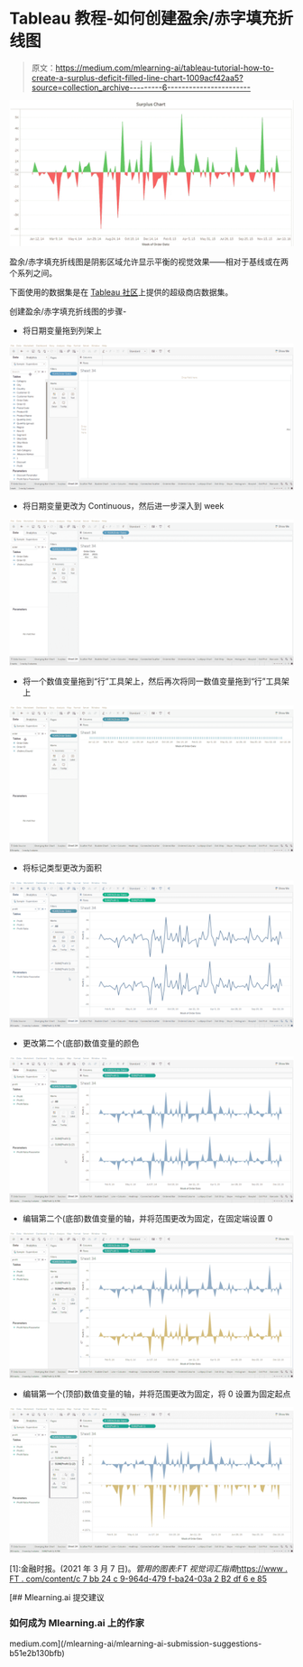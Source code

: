 # Tableau 教程-如何创建盈余/赤字填充折线图

> 原文：<https://medium.com/mlearning-ai/tableau-tutorial-how-to-create-a-surplus-deficit-filled-line-chart-1009acf42aa5?source=collection_archive---------6----------------------->

![](img/7a386b0d95257fea0be85a3c5a7da367.png)

盈余/赤字填充折线图是阴影区域允许显示平衡的视觉效果——相对于基线或在两个系列之间。

下面使用的数据集是在 [Tableau 社区](https://community.tableau.com/s/question/0D54T00000CWeX8SAL/sample-superstore-sales-excelxls)上提供的超级商店数据集。

创建盈余/赤字填充折线图的步骤-

*   将日期变量拖到列架上

![](img/bd2afcfcc7cbe439074f6b87d73f5b25.png)

*   将日期变量更改为 Continuous，然后进一步深入到 week

![](img/c5a3335ae68a5cd83024df49543c05f6.png)

*   将一个数值变量拖到“行”工具架上，然后再次将同一数值变量拖到“行”工具架上

![](img/b5e7bf054b36844a00e791ea63ec9401.png)

*   将标记类型更改为面积

![](img/6174258cbfb1194e0dbac433dbdcac40.png)

*   更改第二个(底部)数值变量的颜色

![](img/1f9c12ba7d15442033ba29514364e6a2.png)

*   编辑第二个(底部)数值变量的轴，并将范围更改为固定，在固定端设置 0

![](img/7b80d3b9edddb934b5ffa48f16294ae8.png)

*   编辑第一个(顶部)数值变量的轴，并将范围更改为固定，将 0 设置为固定起点

![](img/c2f991dc8a2a43563816177814adea9e.png)

[1]:金融时报。(2021 年 3 月 7 日)。*管用的图表:FT 视觉词汇指南*[https://www . FT . com/content/c 7 bb 24 c 9-964d-479 f-ba24-03a 2 B2 df 6 e 85](https://www.ft.com/content/c7bb24c9-964d-479f-ba24-03a2b2df6e85)

[](/mlearning-ai/mlearning-ai-submission-suggestions-b51e2b130bfb) [## Mlearning.ai 提交建议

### 如何成为 Mlearning.ai 上的作家

medium.com](/mlearning-ai/mlearning-ai-submission-suggestions-b51e2b130bfb)